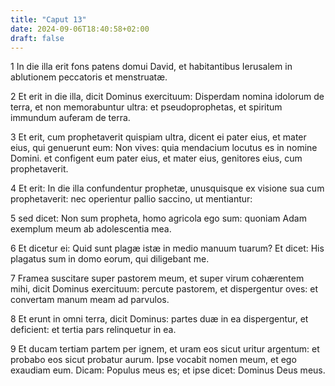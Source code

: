 ```yaml
---
title: "Caput 13"
date: 2024-09-06T18:40:58+02:00
draft: false
---
```




1 In die illa erit fons patens domui David, et habitantibus Ierusalem in ablutionem peccatoris et menstruatæ.

2 Et erit in die illa, dicit Dominus exercituum: Disperdam nomina idolorum de terra, et non memorabuntur ultra: et pseudoprophetas, et spiritum immundum auferam de terra.

3 Et erit, cum prophetaverit quispiam ultra, dicent ei pater eius, et mater eius, qui genuerunt eum: Non vives: quia mendacium locutus es in nomine Domini. et configent eum pater eius, et mater eius, genitores eius, cum prophetaverit.

4 Et erit: In die illa confundentur prophetæ, unusquisque ex visione sua cum prophetaverit: nec operientur pallio saccino, ut mentiantur:

5 sed dicet: Non sum propheta, homo agricola ego sum: quoniam Adam exemplum meum ab adolescentia mea.

6 Et dicetur ei: Quid sunt plagæ istæ in medio manuum tuarum? Et dicet: His plagatus sum in domo eorum, qui diligebant me.

7 Framea suscitare super pastorem meum, et super virum cohærentem mihi, dicit Dominus exercituum: percute pastorem, et dispergentur oves: et convertam manum meam ad parvulos.

8 Et erunt in omni terra, dicit Dominus: partes duæ in ea dispergentur, et deficient: et tertia pars relinquetur in ea.

9 Et ducam tertiam partem per ignem, et uram eos sicut uritur argentum: et probabo eos sicut probatur aurum. Ipse vocabit nomen meum, et ego exaudiam eum. Dicam: Populus meus es; et ipse dicet: Dominus Deus meus.

